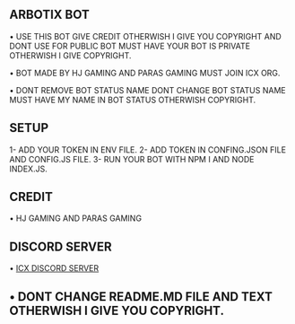 ## ARBOTIX BOT

• USE THIS BOT GIVE CREDIT OTHERWISH I GIVE YOU COPYRIGHT AND DONT USE FOR PUBLIC BOT MUST HAVE YOUR BOT IS PRIVATE OTHERWISH I GIVE COPYRIGHT.

• BOT MADE BY HJ GAMING AND PARAS GAMING MUST JOIN ICX ORG.

• DONT REMOVE BOT STATUS NAME DONT CHANGE BOT STATUS NAME MUST HAVE MY NAME IN BOT STATUS OTHERWISH COPYRIGHT.

## SETUP
1- ADD YOUR TOKEN IN ENV FILE.
2- ADD TOKEN IN CONFING.JSON FILE AND CONFIG.JS FILE.
3- RUN YOUR BOT WITH NPM I AND NODE INDEX.JS.

## CREDIT
• HJ GAMING AND PARAS GAMING

## DISCORD SERVER
• [ICX DISCORD SERVER](https://discord.gg/vuyThNeAzj)

## • DONT CHANGE README.MD FILE AND TEXT OTHERWISH I GIVE YOU COPYRIGHT.
